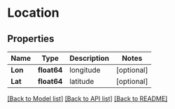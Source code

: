 # Location

## Properties
Name | Type | Description | Notes
------------ | ------------- | ------------- | -------------
**Lon** | **float64** | longitude | [optional] 
**Lat** | **float64** | latitude | [optional] 

[[Back to Model list]](../README.md#documentation-for-models) [[Back to API list]](../README.md#documentation-for-api-endpoints) [[Back to README]](../README.md)


